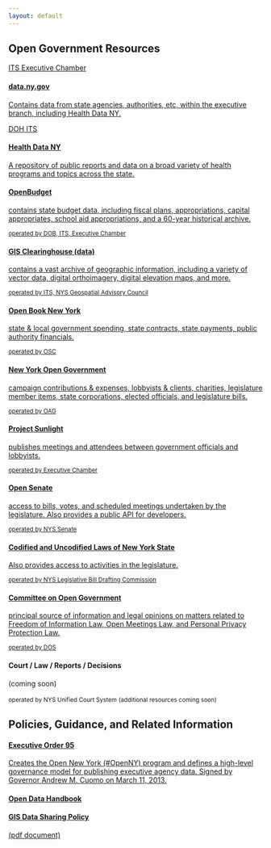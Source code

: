 ```yaml
---
layout: default
---
```



## Open Government Resources

<div class="list-group">
  <a class="list-group-item" href="https://data.ny.gov">
    <span class="badge">ITS</span>
    <span class="badge">Executive Chamber</span>
    <h4>data.ny.gov</h4>
    <p>Contains data from state agencies, authorities, etc, within the executive branch, including Health Data NY.</p>
  </a>
  <a class="list-group-item" href="https://health.data.ny.gov">
    <span class="badge">DOH</span>
    <span class="badge">ITS</span>
    <h4>Health Data NY</h4>
    <p>A repository of public reports and data on a broad variety of health programs and topics across the state.</p>
  </a>
  <a class="list-group-item" href="http://openbudget.ny.gov">
    <h4>OpenBudget </h4>
    <p>contains state budget data, including fiscal plans, appropriations, capital appropriates, school aid appropriations, and a 60-year historical archive.</p>
    <small>operated by DOB, ITS, Executive Chamber</small>
  </a>
  <a class="list-group-item" href="http://gis.ny.gov/gisdata/">
    <h4>GIS Clearinghouse (data)</h4>
    <p>contains a vast archive of geographic information, including a variety of vector data, digital orthoimagery, digital elevation maps, and more.</p>
    <small>operated by ITS, NYS Geospatial Advisory Council</small>
  </a>
  <a class="list-group-item" href="http://www.openbooknewyork.com/">
    <h4>Open Book New York</h4>
    <p>state & local government spending, state contracts, state payments, public authority financials.</p>
     <small>operated by OSC</small>
  </a>
  <a class="list-group-item" href="http://www.nyopengovernment.com/NYOG/">
    <h4>New York Open Government</h4>
    <p>campaign contributions & expenses, lobbyists & clients, charities, legislature member items, state corporations, elected officials, and legislature bills.</p>
    <small>operated by OAG</small>
  </a>
  <a class="list-group-item" href="http://www.projectsunlight.ny.gov/">
    <h4>Project Sunlight</h4>
    <p>publishes meetings and attendees between government officials and lobbyists.</p>
    <small>operated by Executive Chamber</small>
  </a>
  <a class="list-group-item" href="http://www.nysenate.gov/open">
    <h4>Open Senate</h4>
    <p>access to bills, votes, and scheduled meetings undertaken by the legislature. Also provides a public API for developers.</p>
    <small>operated by NYS Senate</small>
  </a>
  <a class="list-group-item" href="http://public.leginfo.state.ny.us/lawssrch.cgi?NVLWO:">
    <h4>Codified and Uncodified Laws of New York State</h4>
    <p>Also provides access to activities in the legislature.</p>
    <small>operated by NYS Legislative Bill Drafting Commission</small>
  </a>
  <a class="list-group-item" href="http://www.dos.ny.gov/coog/">
    <h4>Committee on Open Government</h4>
    <p>principal source of information and legal opinions on matters related to Freedom of Information Law, Open Meetings Law, and Personal Privacy Protection Law.</p>
    <small>operated by DOS</small>
  </a>
  <span class="list-group-item">
    <h4>Court / Law / Reports / Decisions</h4>
    <p>(coming soon)</p>
    <small>operated by NYS Unified Court System</small>
  </span>
  <span class="list-group-item">
    <small>(additional resources coming soon)</small>
  </span>
</div>

## Policies, Guidance, and Related Information

<div class="list-group">
  <a class="list-group-item" href="http://www.governor.ny.gov/news/no-95-using-technology-promote-transparency-improve-government-performance-and-enhance-citizen">
    <h4>Executive Order 95</h4>
    <p>Creates the Open New York (#OpenNY) program and defines a high-level governance model for publishing executive agency data. Signed by Governor Andrew M. Cuomo on March 11, 2013.</p>
  </a>
  <a class="list-group-item" href="http://nys-its.github.io/open-data-handbook/">
    <h4>Open Data Handbook</h4>
    <p></p>
  </a>
  <a class="list-group-item" href="https://www.its.ny.gov/policy/NYS-P10-003.pdf">
    <h4>GIS Data Sharing Policy</h4>
    <p>(pdf document)</p>
  </a>
</div>

